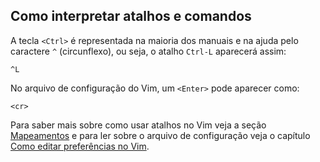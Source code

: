 Como interpretar atalhos e comandos
-----------------------------------

A tecla `<Ctrl>` é representada na maioria dos manuais e na ajuda pelo
caractere `^` (circunflexo), ou seja, o atalho `Ctrl-L` aparecerá assim:
```
^L
```

No arquivo de configuração do Vim, um `<Enter>` pode aparecer como:
```
<cr>
```

Para saber mais sobre como usar atalhos no Vim veja a seção
[Mapeamentos](../capitulo_12/mapeamentos.md) e para ler sobre o arquivo de configuração veja
o capítulo [Como editar preferências no Vim](../capitulo_12/como_editar_preferencias_no_vim.md).
